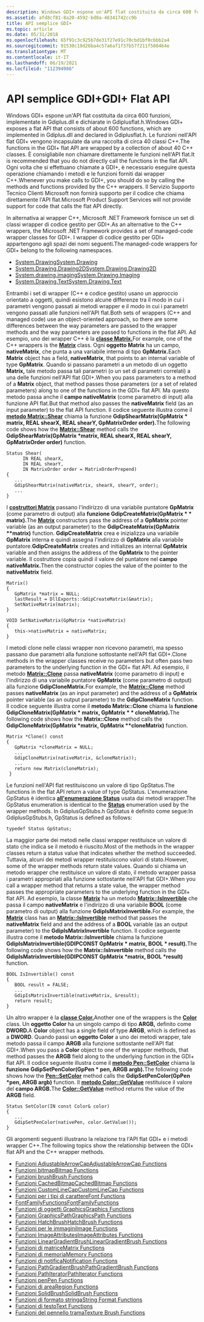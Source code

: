 ```yaml
---
description: Windows GDI+ espone un'API flat costituita da circa 600 funzioni. Microsoft .NET Framework fornisce un set di classi wrapper di codice gestito per GDI+.
ms.assetid: afd8cf81-8a20-4592-bd0a-46341742cc9b
title: API semplice GDI+
ms.topic: article
ms.date: 05/31/2018
ms.openlocfilehash: 65f91c3c925b7de31f27e91c70cbd1bf0cbbb2a4
ms.sourcegitcommit: 91530c19d26ba4c57a6af1f37b57f211f580464e
ms.translationtype: MT
ms.contentlocale: it-IT
ms.lasthandoff: 06/19/2021
ms.locfileid: "112394986"
---
```

# <a name="gdi-flat-api"></a><span data-ttu-id="d6d39-104">API semplice GDI+</span><span class="sxs-lookup"><span data-stu-id="d6d39-104">GDI+ Flat API</span></span>

<span data-ttu-id="d6d39-105">Windows GDI+ espone un'API flat costituita da circa 600 funzioni, implementate in Gdiplus.dll e dichiarate in Gdiplusflat.h.</span><span class="sxs-lookup"><span data-stu-id="d6d39-105">Windows GDI+ exposes a flat API that consists of about 600 functions, which are implemented in Gdiplus.dll and declared in Gdiplusflat.h.</span></span> <span data-ttu-id="d6d39-106">Le funzioni nell'API flat GDI+ vengono incapsulate da una raccolta di circa 40 classi C++.</span><span class="sxs-lookup"><span data-stu-id="d6d39-106">The functions in the GDI+ flat API are wrapped by a collection of about 40 C++ classes.</span></span> <span data-ttu-id="d6d39-107">È consigliabile non chiamare direttamente le funzioni nell'API flat.</span><span class="sxs-lookup"><span data-stu-id="d6d39-107">It is recommended that you do not directly call the functions in the flat API.</span></span> <span data-ttu-id="d6d39-108">Ogni volta che si effettuano chiamate a GDI+, è necessario eseguire questa operazione chiamando i metodi e le funzioni forniti dai wrapper C++.</span><span class="sxs-lookup"><span data-stu-id="d6d39-108">Whenever you make calls to GDI+, you should do so by calling the methods and functions provided by the C++ wrappers.</span></span> <span data-ttu-id="d6d39-109">Il Servizio Supporto Tecnico Clienti Microsoft non fornirà supporto per il codice che chiama direttamente l'API flat.</span><span class="sxs-lookup"><span data-stu-id="d6d39-109">Microsoft Product Support Services will not provide support for code that calls the flat API directly.</span></span>

<span data-ttu-id="d6d39-110">In alternativa ai wrapper C++, Microsoft .NET Framework fornisce un set di classi wrapper di codice gestito per GDI+.</span><span class="sxs-lookup"><span data-stu-id="d6d39-110">As an alternative to the C++ wrappers, the Microsoft .NET Framework provides a set of managed-code wrapper classes for GDI+.</span></span> <span data-ttu-id="d6d39-111">I wrapper di codice gestito per GDI+ appartengono agli spazi dei nomi seguenti.</span><span class="sxs-lookup"><span data-stu-id="d6d39-111">The managed-code wrappers for GDI+ belong to the following namespaces.</span></span>

-   [<span data-ttu-id="d6d39-112">System.Drawing</span><span class="sxs-lookup"><span data-stu-id="d6d39-112">System.Drawing</span></span>](/dotnet/api/system.drawing?view=dotnet-plat-ext-3.1&preserve-view=true)
-   [<span data-ttu-id="d6d39-113">System.Drawing.Drawing2D</span><span class="sxs-lookup"><span data-stu-id="d6d39-113">System.Drawing.Drawing2D</span></span>](/dotnet/api/system.drawing.drawing2d?view=dotnet-plat-ext-3.1&preserve-view=true)
-   [<span data-ttu-id="d6d39-114">System.drawing.imaging</span><span class="sxs-lookup"><span data-stu-id="d6d39-114">System.Drawing.Imaging</span></span>](/dotnet/api/system.drawing.imaging?view=dotnet-plat-ext-3.1&preserve-view=true)
-   [<span data-ttu-id="d6d39-115">System.Drawing.Text</span><span class="sxs-lookup"><span data-stu-id="d6d39-115">System.Drawing.Text</span></span>](/dotnet/api/system.drawing.text?view=dotnet-plat-ext-3.1&preserve-view=true)

<span data-ttu-id="d6d39-116">Entrambi i set di wrapper (C++ e codice gestito) usano un approccio orientato a oggetti, quindi esistono alcune differenze tra il modo in cui i parametri vengono passati ai metodi wrapper e il modo in cui i parametri vengono passati alle funzioni nell'API flat.</span><span class="sxs-lookup"><span data-stu-id="d6d39-116">Both sets of wrappers (C++ and managed code) use an object-oriented approach, so there are some differences between the way parameters are passed to the wrapper methods and the way parameters are passed to functions in the flat API.</span></span> <span data-ttu-id="d6d39-117">Ad esempio, uno dei wrapper C++ è la [**classe Matrix.**](/windows/win32/api/gdiplusmatrix/nl-gdiplusmatrix-matrix)</span><span class="sxs-lookup"><span data-stu-id="d6d39-117">For example, one of the C++ wrappers is the [**Matrix**](/windows/win32/api/gdiplusmatrix/nl-gdiplusmatrix-matrix) class.</span></span> <span data-ttu-id="d6d39-118">Ogni **oggetto Matrix** ha un campo, **nativeMatrix**, che punta a una variabile interna di tipo **GpMatrix.**</span><span class="sxs-lookup"><span data-stu-id="d6d39-118">Each **Matrix** object has a field, **nativeMatrix**, that points to an internal variable of type **GpMatrix**.</span></span> <span data-ttu-id="d6d39-119">Quando si passano parametri a un metodo di un oggetto **Matrix,** tale metodo passa tali parametri (o un set di parametri correlati) a una delle funzioni nell'API flat GDI+.</span><span class="sxs-lookup"><span data-stu-id="d6d39-119">When you pass parameters to a method of a **Matrix** object, that method passes those parameters (or a set of related parameters) along to one of the functions in the GDI+ flat API.</span></span> <span data-ttu-id="d6d39-120">Ma questo metodo passa anche il **campo nativeMatrix** (come parametro di input) alla funzione API flat.</span><span class="sxs-lookup"><span data-stu-id="d6d39-120">But that method also passes the **nativeMatrix** field (as an input parameter) to the flat API function.</span></span> <span data-ttu-id="d6d39-121">Il codice seguente illustra come il [**metodo Matrix::Shear**](/windows/win32/api/Gdiplusmatrix/nf-gdiplusmatrix-matrix-shear) chiama la funzione **GdipShearMatrix(GpMatrix \* matrix, REAL shearX, REAL shearY, GpMatrixOrder order).**</span><span class="sxs-lookup"><span data-stu-id="d6d39-121">The following code shows how the [**Matrix::Shear**](/windows/win32/api/Gdiplusmatrix/nf-gdiplusmatrix-matrix-shear) method calls the **GdipShearMatrix(GpMatrix \*matrix, REAL shearX, REAL shearY, GpMatrixOrder order)** function.</span></span>


```
Status Shear(
      IN REAL shearX, 
      IN REAL shearY,
      IN MatrixOrder order = MatrixOrderPrepend)
{
   ...
   GdipShearMatrix(nativeMatrix, shearX, shearY, order);
   ...
}
```



<span data-ttu-id="d6d39-122">I [**costruttori Matrix**](/windows/win32/api/gdiplusmatrix/nl-gdiplusmatrix-matrix) passano l'indirizzo di una variabile puntatore **GpMatrix** (come parametro di output) alla **funzione GdipCreateMatrix(GpMatrix \* \* matrix).**</span><span class="sxs-lookup"><span data-stu-id="d6d39-122">The [**Matrix**](/windows/win32/api/gdiplusmatrix/nl-gdiplusmatrix-matrix) constructors pass the address of a **GpMatrix** pointer variable (as an output parameter) to the **GdipCreateMatrix(GpMatrix \*\*matrix)** function.</span></span> <span data-ttu-id="d6d39-123">**GdipCreateMatrix** crea e inizializza una variabile **GpMatrix** interna e quindi assegna l'indirizzo di **GpMatrix** alla variabile puntatore.</span><span class="sxs-lookup"><span data-stu-id="d6d39-123">**GdipCreateMatrix** creates and initializes an internal **GpMatrix** variable and then assigns the address of the **GpMatrix** to the pointer variable.</span></span> <span data-ttu-id="d6d39-124">Il costruttore copia quindi il valore del puntatore nel **campo nativeMatrix.**</span><span class="sxs-lookup"><span data-stu-id="d6d39-124">Then the constructor copies the value of the pointer to the **nativeMatrix** field.</span></span>


```
Matrix()
{
   GpMatrix *matrix = NULL;
   lastResult = DllExports::GdipCreateMatrix(&matrix);
   SetNativeMatrix(matrix);
}

VOID SetNativeMatrix(GpMatrix *nativeMatrix)
{
   this->nativeMatrix = nativeMatrix;
}
```



<span data-ttu-id="d6d39-125">I metodi clone nelle classi wrapper non ricevono parametri, ma spesso passano due parametri alla funzione sottostante nell'API flat GDI+.</span><span class="sxs-lookup"><span data-stu-id="d6d39-125">Clone methods in the wrapper classes receive no parameters but often pass two parameters to the underlying function in the GDI+ flat API.</span></span> <span data-ttu-id="d6d39-126">Ad esempio, il metodo [**Matrix::Clone**](/windows/win32/api/Gdiplusmatrix/nf-gdiplusmatrix-matrix-clone) passa **nativeMatrix** (come parametro di input) e l'indirizzo di una variabile puntatore **GpMatrix** (come parametro di output) alla funzione **GdipCloneMatrix.**</span><span class="sxs-lookup"><span data-stu-id="d6d39-126">For example, the [**Matrix::Clone**](/windows/win32/api/Gdiplusmatrix/nf-gdiplusmatrix-matrix-clone) method passes **nativeMatrix** (as an input parameter) and the address of a **GpMatrix** pointer variable (as an output parameter) to the **GdipCloneMatrix** function.</span></span> <span data-ttu-id="d6d39-127">Il codice seguente illustra come il **metodo Matrix::Clone** chiama la **funzione GdipCloneMatrix(GpMatrix \* matrix, GpMatrix \* \* cloneMatrix).**</span><span class="sxs-lookup"><span data-stu-id="d6d39-127">The following code shows how the **Matrix::Clone** method calls the **GdipCloneMatrix(GpMatrix \*matrix, GpMatrix \*\*cloneMatrix)** function.</span></span>


```
Matrix *Clone() const
{
   GpMatrix *cloneMatrix = NULL;
   ...
   GdipCloneMatrix(nativeMatrix, &cloneMatrix));
   ...
   return new Matrix(cloneMatrix);
 }
```



<span data-ttu-id="d6d39-128">Le funzioni nell'API flat restituiscono un valore di tipo GpStatus.</span><span class="sxs-lookup"><span data-stu-id="d6d39-128">The functions in the flat API return a value of type GpStatus.</span></span> <span data-ttu-id="d6d39-129">L'enumerazione GpStatus è identica [**all'enumerazione Status**](/windows/win32/api/Gdiplustypes/ne-gdiplustypes-status) usata dai metodi wrapper.</span><span class="sxs-lookup"><span data-stu-id="d6d39-129">The GpStatus enumeration is identical to the [**Status**](/windows/win32/api/Gdiplustypes/ne-gdiplustypes-status) enumeration used by the wrapper methods.</span></span> <span data-ttu-id="d6d39-130">In GdiplusGpStubs.h GpStatus è definito come segue:</span><span class="sxs-lookup"><span data-stu-id="d6d39-130">In GdiplusGpStubs.h, GpStatus is defined as follows:</span></span>

`typedef Status GpStatus;`

<span data-ttu-id="d6d39-131">La maggior parte dei metodi nelle classi wrapper restituisce un valore di stato che indica se il metodo è riuscito.</span><span class="sxs-lookup"><span data-stu-id="d6d39-131">Most of the methods in the wrapper classes return a status value that indicates whether the method succeeded.</span></span> <span data-ttu-id="d6d39-132">Tuttavia, alcuni dei metodi wrapper restituiscono valori di stato.</span><span class="sxs-lookup"><span data-stu-id="d6d39-132">However, some of the wrapper methods return state values.</span></span> <span data-ttu-id="d6d39-133">Quando si chiama un metodo wrapper che restituisce un valore di stato, il metodo wrapper passa i parametri appropriati alla funzione sottostante nell'API flat GDI+.</span><span class="sxs-lookup"><span data-stu-id="d6d39-133">When you call a wrapper method that returns a state value, the wrapper method passes the appropriate parameters to the underlying function in the GDI+ flat API.</span></span> <span data-ttu-id="d6d39-134">Ad esempio, la classe [**Matrix**](/windows/win32/api/gdiplusmatrix/nl-gdiplusmatrix-matrix) ha un metodo [**Matrix::IsInvertible**](/windows/win32/api/Gdiplusmatrix/nf-gdiplusmatrix-matrix-isinvertible) che passa il campo **nativeMatrix** e l'indirizzo di una variabile **BOOL** (come parametro di output) alla funzione **GdipIsMatrixInvertible.**</span><span class="sxs-lookup"><span data-stu-id="d6d39-134">For example, the [**Matrix**](/windows/win32/api/gdiplusmatrix/nl-gdiplusmatrix-matrix) class has an [**Matrix::IsInvertible**](/windows/win32/api/Gdiplusmatrix/nf-gdiplusmatrix-matrix-isinvertible) method that passes the **nativeMatrix** field and and the address of a **BOOL** variable (as an output parameter) to the **GdipIsMatrixInvertible** function.</span></span> <span data-ttu-id="d6d39-135">Il codice seguente illustra come il **metodo Matrix::IsInvertible** chiama la funzione **GdipIsMatrixInvertible(GDIPCONST GpMatrix \* matrix, BOOL \* result).**</span><span class="sxs-lookup"><span data-stu-id="d6d39-135">The following code shows how the **Matrix::IsInvertible** method calls the **GdipIsMatrixInvertible(GDIPCONST GpMatrix \*matrix, BOOL \*result)** function.</span></span>


```
BOOL IsInvertible() const
{
   BOOL result = FALSE;
   ...
   GdipIsMatrixInvertible(nativeMatrix, &result);
   return result;
}
```



<span data-ttu-id="d6d39-136">Un altro wrapper è la [**classe Color.**](/windows/win32/api/gdipluscolor/nl-gdipluscolor-color)</span><span class="sxs-lookup"><span data-stu-id="d6d39-136">Another one of the wrappers is the [**Color**](/windows/win32/api/gdipluscolor/nl-gdipluscolor-color) class.</span></span> <span data-ttu-id="d6d39-137">Un **oggetto Color** ha un singolo campo di tipo **ARGB,** definito come **DWORD.**</span><span class="sxs-lookup"><span data-stu-id="d6d39-137">A **Color** object has a single field of type **ARGB**, which is defined as a **DWORD**.</span></span> <span data-ttu-id="d6d39-138">Quando passi un **oggetto Color** a uno dei metodi wrapper, tale metodo passa il campo **ARGB** alla funzione sottostante nell'API flat GDI+.</span><span class="sxs-lookup"><span data-stu-id="d6d39-138">When you pass a **Color** object to one of the wrapper methods, that method passes the **ARGB** field along to the underlying function in the GDI+ flat API.</span></span> <span data-ttu-id="d6d39-139">Il codice seguente illustra come il [**metodo Pen::SetColor**](/windows/win32/api/Gdipluspen/nf-gdipluspen-pen-setcolor) chiama la **funzione GdipSetPenColor(GpPen \* pen, ARGB argb).**</span><span class="sxs-lookup"><span data-stu-id="d6d39-139">The following code shows how the [**Pen::SetColor**](/windows/win32/api/Gdipluspen/nf-gdipluspen-pen-setcolor) method calls the **GdipSetPenColor(GpPen \*pen, ARGB argb)** function.</span></span> <span data-ttu-id="d6d39-140">Il [**metodo Color::GetValue**](/windows/win32/api/Gdipluscolor/nf-gdipluscolor-color-getvalue) restituisce il valore del **campo ARGB.**</span><span class="sxs-lookup"><span data-stu-id="d6d39-140">The [**Color::GetValue**](/windows/win32/api/Gdipluscolor/nf-gdipluscolor-color-getvalue) method returns the value of the **ARGB** field.</span></span>


```
Status SetColor(IN const Color& color)
{
   ...
   GdipSetPenColor(nativePen, color.GetValue());
}
```



<span data-ttu-id="d6d39-141">Gli argomenti seguenti illustrano la relazione tra l'API flat GDI+ e i metodi wrapper C++.</span><span class="sxs-lookup"><span data-stu-id="d6d39-141">The following topics show the relationship between the GDI+ flat API and the C++ wrapper methods.</span></span>

-   [<span data-ttu-id="d6d39-142">Funzioni AdjustableArrowCap</span><span class="sxs-lookup"><span data-stu-id="d6d39-142">AdjustableArrowCap Functions</span></span>](-gdiplus-adjustablearrowcap-flat.md)
-   [<span data-ttu-id="d6d39-143">Funzioni bitmap</span><span class="sxs-lookup"><span data-stu-id="d6d39-143">Bitmap Functions</span></span>](-gdiplus-bitmap-flat.md)
-   [<span data-ttu-id="d6d39-144">Funzioni brush</span><span class="sxs-lookup"><span data-stu-id="d6d39-144">Brush Functions</span></span>](-gdiplus-brush-flat.md)
-   [<span data-ttu-id="d6d39-145">Funzioni CachedBitmap</span><span class="sxs-lookup"><span data-stu-id="d6d39-145">CachedBitmap Functions</span></span>](-gdiplus-cachedbitmap-flat.md)
-   [<span data-ttu-id="d6d39-146">Funzioni CustomLineCap</span><span class="sxs-lookup"><span data-stu-id="d6d39-146">CustomLineCap Functions</span></span>](-gdiplus-customlinecap-flat.md)
-   [<span data-ttu-id="d6d39-147">Funzioni per i tipi di carattere</span><span class="sxs-lookup"><span data-stu-id="d6d39-147">Font Functions</span></span>](-gdiplus-font-flat.md)
-   [<span data-ttu-id="d6d39-148">FontFamilyFunctions</span><span class="sxs-lookup"><span data-stu-id="d6d39-148">FontFamilyFunctions</span></span>](-gdiplus-fontfamily-flat.md)
-   [<span data-ttu-id="d6d39-149">Funzioni di oggetti Graphics</span><span class="sxs-lookup"><span data-stu-id="d6d39-149">Graphics Functions</span></span>](-gdiplus-graphics-flat.md)
-   [<span data-ttu-id="d6d39-150">Funzioni GraphicsPath</span><span class="sxs-lookup"><span data-stu-id="d6d39-150">GraphicsPath Functions</span></span>](-gdiplus-graphicspath-flat.md)
-   [<span data-ttu-id="d6d39-151">Funzioni HatchBrush</span><span class="sxs-lookup"><span data-stu-id="d6d39-151">HatchBrush Functions</span></span>](-gdiplus-hatchbrush-flat.md)
-   [<span data-ttu-id="d6d39-152">Funzioni per le immagini</span><span class="sxs-lookup"><span data-stu-id="d6d39-152">Image Functions</span></span>](-gdiplus-image-flat.md)
-   [<span data-ttu-id="d6d39-153">Funzioni ImageAttributes</span><span class="sxs-lookup"><span data-stu-id="d6d39-153">ImageAttributes Functions</span></span>](-gdiplus-imageattributes-flat.md)
-   [<span data-ttu-id="d6d39-154">Funzioni LinearGradientBrush</span><span class="sxs-lookup"><span data-stu-id="d6d39-154">LinearGradientBrush Functions</span></span>](-gdiplus-lineargradientbrush-flat.md)
-   [<span data-ttu-id="d6d39-155">Funzioni di matrice</span><span class="sxs-lookup"><span data-stu-id="d6d39-155">Matrix Functions</span></span>](-gdiplus-matrix-flat.md)
-   [<span data-ttu-id="d6d39-156">Funzioni di memoria</span><span class="sxs-lookup"><span data-stu-id="d6d39-156">Memory Functions</span></span>](-gdiplus-memory-flat.md)
-   [<span data-ttu-id="d6d39-157">Funzioni di notifica</span><span class="sxs-lookup"><span data-stu-id="d6d39-157">Notification Functions</span></span>](-gdiplus-notification-flat.md)
-   [<span data-ttu-id="d6d39-158">Funzioni PathGradientBrush</span><span class="sxs-lookup"><span data-stu-id="d6d39-158">PathGradientBrush Functions</span></span>](-gdiplus-pathgradientbrush-flat.md)
-   [<span data-ttu-id="d6d39-159">Funzioni PathIterator</span><span class="sxs-lookup"><span data-stu-id="d6d39-159">PathIterator Functions</span></span>](-gdiplus-pathiterator-flat.md)
-   [<span data-ttu-id="d6d39-160">Funzioni pen</span><span class="sxs-lookup"><span data-stu-id="d6d39-160">Pen Functions</span></span>](-gdiplus-pen-flat.md)
-   [<span data-ttu-id="d6d39-161">Funzioni di area</span><span class="sxs-lookup"><span data-stu-id="d6d39-161">Region Functions</span></span>](-gdiplus-region-flat.md)
-   [<span data-ttu-id="d6d39-162">Funzioni SolidBrush</span><span class="sxs-lookup"><span data-stu-id="d6d39-162">SolidBrush Functions</span></span>](-gdiplus-solidbrush-flat.md)
-   [<span data-ttu-id="d6d39-163">Funzioni di formato stringa</span><span class="sxs-lookup"><span data-stu-id="d6d39-163">String Format Functions</span></span>](-gdiplus-stringformat-flat.md)
-   [<span data-ttu-id="d6d39-164">Funzioni di testo</span><span class="sxs-lookup"><span data-stu-id="d6d39-164">Text Functions</span></span>](-gdiplus-text-flat.md)
-   [<span data-ttu-id="d6d39-165">Funzioni del pennello trama</span><span class="sxs-lookup"><span data-stu-id="d6d39-165">Texture Brush Functions</span></span>](-gdiplus-texturebrush-flat.md)

 

 
